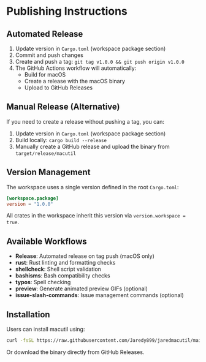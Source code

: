# Publishing Instructions

## Automated Release

1. Update version in `Cargo.toml` (workspace package section)
2. Commit and push changes
3. Create and push a tag: `git tag v1.0.0 && git push origin v1.0.0`
4. The GitHub Actions workflow will automatically:
   - Build for macOS
   - Create a release with the macOS binary
   - Upload to GitHub Releases

## Manual Release (Alternative)

If you need to create a release without pushing a tag, you can:

1. Update version in `Cargo.toml` (workspace package section)
2. Build locally: `cargo build --release`
3. Manually create a GitHub release and upload the binary from `target/release/macutil`

## Version Management

The workspace uses a single version defined in the root `Cargo.toml`:

```toml
[workspace.package]
version = "1.0.0"
```

All crates in the workspace inherit this version via `version.workspace = true`.

## Available Workflows

- **Release**: Automated release on tag push (macOS only)
- **rust**: Rust linting and formatting checks
- **shellcheck**: Shell script validation
- **bashisms**: Bash compatibility checks
- **typos**: Spell checking
- **preview**: Generate animated preview GIFs (optional)
- **issue-slash-commands**: Issue management commands (optional)

## Installation

Users can install macutil using:

```bash
curl -fsSL https://raw.githubusercontent.com/Jaredy899/jaredmacutil/main/start.sh | sh
```

Or download the binary directly from GitHub Releases.
